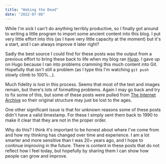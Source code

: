 ```yaml
---
title: "Waking the Dead"
date: "2022-07-08"
---
```


While I'm sick I can't do anything terribly productive, so I finally got around to writing a little program to import some ancient content into this blog.  I put very little effort into this (as I have very little capacity at the moment) but it's a start, and I can always improve it later right?

Sadly the best source I could find for these posts was the output from a previous effort to bring these back to life when my blog ran [Hugo](https://gohugo.io/).  I gave up on Hugo because I ran into problems cramming this much content into Git.  Hopefully that isn't still a problem (as I type this I'm watching `git push` slowly climb to 100%...).

Much fidelity is lost in this process.  Seems that most of the text and images remain, but there's lots of formatting problems.  Again I may go back and try to fix some of this, but some of these posts were pulled from [The Internet Archive](https://archive.org) so their original structure may just be lost to the ages.

One other significant issue is that for unknown reasons some of these posts didn't have a valid timestamp.  For these I simply sent them back to 1990 to make it clear that they are not in the proper order.

Why do this?  I think it's important to be honest about where I've come from and how my thinking has changed over time and experience.  I am a lot smarter and more sensitive than I was 20+ years ago, and I hope to continue improving in the future.  There is content in these posts that do not reflect how I feel today, but hopefully by sharing them I can show how people can grow and improve.
